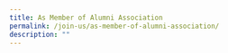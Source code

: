 ```yaml
---
title: As Member of Alumni Association
permalink: /join-us/as-member-of-alumni-association/
description: ""
---
```


